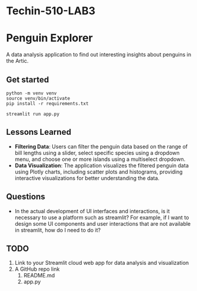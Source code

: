 # Techin-510-LAB3
# Penguin Explorer

A data analysis application to find out interesting insights about penguins in the Artic.

## Get started
```
python -m venv venv
source venv/bin/activate
pip install -r requirements.txt

streamlit run app.py
```

## Lessons Learned
- **Filtering Data**: Users can filter the penguin data based on the range of bill lengths using a slider, select specific species using a dropdown menu, and choose one or more islands using a multiselect dropdown.
- **Data Visualization**: The application visualizes the filtered penguin data using Plotly charts, including scatter plots and histograms, providing interactive visualizations for better understanding the data.

## Questions
- In the actual development of UI interfaces and interactions, is it necessary to use a platform such as streamlit? For example, if I want to design some UI components and user interactions that are not available in streamlit, how do I need to do it?

## TODO
1. Link to your Streamlit cloud web app for data analysis and visualization
2. A GitHub repo link
    1. README.md
    2. app.py